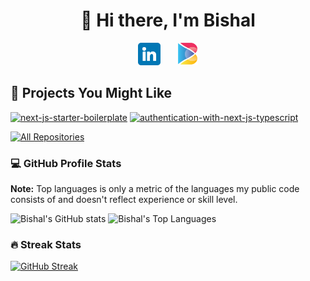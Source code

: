 <h1 align="center"> 👋 Hi there, I'm Bishal</h1>

<!-- Social icons section -->
<p align="center">
  <a href="https://www.linkedin.com/in/bishaal/"><img width="36px" alt="LinkedIn" title="LinkedIn" src="./linkedin.png"/></a>
  &#8287;&#8287;&#8287;&#8287;&#8287;
  <a href="https://bishaal.com/"><img width="32px" alt="Dev.to" title="DenverCoder1 Dev.to" src="./Bisla_icon.png"></a>
</p>



  <summary><h2>📘 Projects You Might Like</h2></summary>

  <p align="left">
    <a href="https://github.com/ghbishal/next-js-starter-boilerplate"><img width="278" src="https://denvercoder1-github-readme-stats.vercel.app/api/pin/?username=ghbishal&repo=next-js-starter-boilerplate&theme=react&bg_color=1F222E&title_color=f8b600&hide_border=true&icon_color=F8D866&show_icons=false" alt="next-js-starter-boilerplate"></a>
    <a href="https://github.com/ghbishal/authentication-with-next-js-typescript"><img width="278" src="https://denvercoder1-github-readme-stats.vercel.app/api/pin/?username=ghbishal&repo=authentication-with-next-js-typescript&theme=react&bg_color=1F222E&title_color=f8b600&hide_border=true&icon_color=F8D866&show_icons=false" alt="authentication-with-next-js-typescript"></a>

  </p>
  <a href="https://github.com/ghbishal?tab=repositories"><img alt="All Repositories" title="All Repositories" src="https://custom-icon-badges.demolab.com/badge/-Click%20Here%20For%20All%20My%20Repos-1F222E?style=for-the-badge&logoColor=white&logo=repo"/></a>


<h3>💻 GitHub Profile Stats</h3>
<b>Note:</b> Top languages is only a metric of the languages my public code consists of and doesn't reflect experience or skill level.

![Bishal's GitHub stats](https://denvercoder1-github-readme-stats.vercel.app/api?username=ghbishal&show_icons=true&include_all_commits=true&count_private=true&theme=great-gatsby&border_radius=12&bg_color=135,222223,000000&hide_border=true)
![Bishal's Top Languages](https://denvercoder1-github-readme-stats.vercel.app/api/top-langs/?username=ghbishal&count_private=true&theme=great-gatsby&hide_border=true&layout=compact&langs_count=8&bg_color=135,222223,000000&border_radius=12)

<h3>🔥 Streak Stats</h3>

[![GitHub Streak](https://streak-stats.demolab.com/?user=ghbishal)](https://git.io/streak-stats)








<!--
**ghbishal/ghbishal** is a ✨ _special_ ✨ repository because its `README.md` (this file) appears on your GitHub profile.

Here are some ideas to get you started:

- 🔭 I’m currently working on ...
- 🌱 I’m currently learning ...
- 👯 I’m looking to collaborate on ...
- 🤔 I’m looking for help with ...
- 💬 Ask me about ...
- 📫 How to reach me: ...
- 😄 Pronouns: ...
- ⚡ Fun fact: ...
-->
